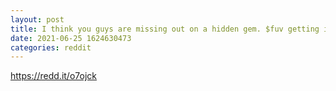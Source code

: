 ```yaml
--- 
layout: post 
title: I think you guys are missing out on a hidden gem. $fuv getting included in the Russel2000 + ramping production + vc money flowing in while short interest at 41% due to a short and distort scheme. Easy tendies waiting for grabs!!! 
date: 2021-06-25 1624630473 
categories: reddit 
--- 
```

https://redd.it/o7ojck